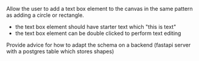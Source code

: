 Allow the user to add a text box element to the canvas in the same pattern as adding a circle or rectangle.
- the text box element should have starter text which "this is text"
- the text box element can be double clicked to perform text editing

Provide advice for how to adapt the schema on a backend (fastapi server with a postgres table which stores shapes)